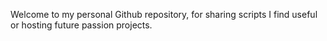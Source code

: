 Welcome to my personal Github repository, for sharing scripts I find useful or hosting future passion projects.
